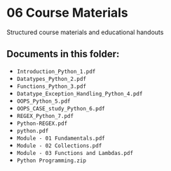 # 06 Course Materials

Structured course materials and educational handouts

## Documents in this folder:

- `Introduction_Python_1.pdf`
- `Datatypes_Python_2.pdf`
- `Functions_Python_3.pdf`
- `Datatype_Exception_Handling_Python_4.pdf`
- `OOPS_Python_5.pdf`
- `OOPS_CASE_study_Python_6.pdf`
- `REGEX_Python_7.pdf`
- `Python-REGEX.pdf`
- `python.pdf`
- `Module - 01 Fundamentals.pdf`
- `Module - 02 Collections.pdf`
- `Module - 03 Functions and Lambdas.pdf`
- `Python Programming.zip`
